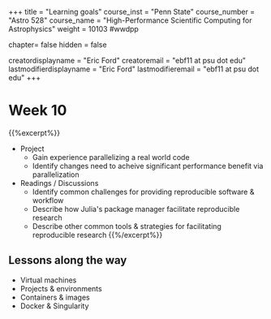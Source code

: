 +++
title = "Learning goals"
course_inst = "Penn State"
course_number = "Astro 528"
course_name = "High-Performance Scientific Computing for Astrophysics"
weight = 10103  #wwdpp

chapter= false
hidden = false

creatordisplayname = "Eric Ford"
creatoremail = "ebf11 at psu dot edu"
lastmodifierdisplayname = "Eric Ford"
lastmodifieremail = "ebf11 at psu dot edu"
+++

# Week 10

{{%excerpt%}}
- Project
   - Gain experience parallelizing a real world code
   - Identify changes need to acheive significant performance benefit via parallelization
- Readings / Discussions
   - Identify common challenges for providing reproducible software & workflow
   - Describe how Julia's package manager facilitate reproducible research
   - Describe other common tools & strategies for facilitating reproducible research
{{%/excerpt%}}

## Lessons along the way
- Virtual machines
- Projects & environments
- Containers & images
- Docker & Singularity
